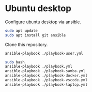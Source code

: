 # Ubuntu desktop

Configure ubuntu desktop via ansible.

```bash
sudo apt update
sudo apt install git ansible
```

Clone this repository.

```bash
ansible-playbook ./playbook-user.yml

sudo bash
ansible-playbook ./playbook.yml
ansible-playbook ./playbook-samba.yml
ansible-playbook ./playbook-docker.yml
ansible-playbook ./playbook-vscode.yml
ansible-playbook ./playbook-laptop.yml
```
